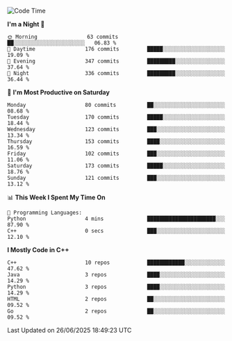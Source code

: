 <!--START_SECTION:waka-->
![Code Time](http://img.shields.io/badge/Code%20Time-402%20hrs%2044%20mins-blue)

**I'm a Night 🦉** 

```text
🌞 Morning                63 commits          ██░░░░░░░░░░░░░░░░░░░░░░░   06.83 % 
🌆 Daytime                176 commits         █████░░░░░░░░░░░░░░░░░░░░   19.09 % 
🌃 Evening                347 commits         █████████░░░░░░░░░░░░░░░░   37.64 % 
🌙 Night                  336 commits         █████████░░░░░░░░░░░░░░░░   36.44 % 
```
📅 **I'm Most Productive on Saturday** 

```text
Monday                   80 commits          ██░░░░░░░░░░░░░░░░░░░░░░░   08.68 % 
Tuesday                  170 commits         █████░░░░░░░░░░░░░░░░░░░░   18.44 % 
Wednesday                123 commits         ███░░░░░░░░░░░░░░░░░░░░░░   13.34 % 
Thursday                 153 commits         ████░░░░░░░░░░░░░░░░░░░░░   16.59 % 
Friday                   102 commits         ███░░░░░░░░░░░░░░░░░░░░░░   11.06 % 
Saturday                 173 commits         █████░░░░░░░░░░░░░░░░░░░░   18.76 % 
Sunday                   121 commits         ███░░░░░░░░░░░░░░░░░░░░░░   13.12 % 
```


📊 **This Week I Spent My Time On** 

```text
💬 Programming Languages: 
Python                   4 mins              ██████████████████████░░░   87.90 % 
C++                      0 secs              ███░░░░░░░░░░░░░░░░░░░░░░   12.10 % 
```

**I Mostly Code in C++** 

```text
C++                      10 repos            ████████████░░░░░░░░░░░░░   47.62 % 
Java                     3 repos             ████░░░░░░░░░░░░░░░░░░░░░   14.29 % 
Python                   3 repos             ████░░░░░░░░░░░░░░░░░░░░░   14.29 % 
HTML                     2 repos             ██░░░░░░░░░░░░░░░░░░░░░░░   09.52 % 
Go                       2 repos             ██░░░░░░░░░░░░░░░░░░░░░░░   09.52 % 
```




 Last Updated on 26/06/2025 18:49:23 UTC
<!--END_SECTION:waka-->
